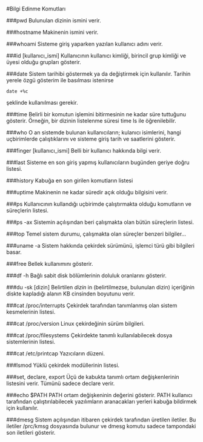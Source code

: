 #Bilgi Edinme Komutları

###pwd
Bulunulan dizinin ismini verir.

###hostname
Makinenin ismini verir.

###whoami
Sisteme giriş yaparken yazılan kullanıcı adını verir.

###id [kullanıcı_ismi]
Kullanıcının kullanıcı kimliği, birincil grup kimliği ve üyesi olduğu grupları gösterir.

###date
Sistem tarihibi göstermek ya da değiştirmek için kullanılır. Tarihin yerele özgü gösterim ile basılması istenirse 

`date +%c`

şeklinde kullanılması gerekir.

###time
Belirli bir komutun işlemini bitirmesinin ne kadar süre tuttuğunu gösterir. Örneğin, bir dizinin listelenme süresi time ls ile öğrenilebilir.

###who
O an sistemde bulunan kullanıcıların; kulanıcı isimlerini, hangi uçbirimlerde çalıştıklarını ve sisteme  giriş tarih ve saatlerini gösterir.

###finger [kullanıcı_ismi]
Belli bir kullanıcı hakkında bilgi verir.

###last
Sisteme en son giriş yapmış kullanıcıların bugünden geriye doğru listesi.

###history
Kabuğa en son girilen komutların listesi

###uptime
Makinenin ne kadar süredir açık olduğu bilgisini verir.

###ps
Kullanıcının kullandığı uçbirimde çalıştırmakta olduğu komutların ve süreçlerin listesi.

###ps -ax
Sistemin açılışından beri çalışmakta olan bütün süreçlerin listesi.

###top
Temel sistem durumu, çalışmakta olan süreçler benzeri bilgiler...

###uname -a
Sistem hakkında çekirdek sürümünü, işlemci türü gibi bilgileri basar.

###free
Bellek kullanımını gösterir.

###df -h
Bağlı sabit disk bölümlerinin doluluk oranlarını gösterir.

###du -sk [dizin]
Belirtilen *dizin* in (belirtilmezse, bulunulan dizin) içeriğinin diskte kapladığı alanın KB cinsinden boyutunu verir.

###cat /proc/interrupts
Çekirdek tarafından tanımlanmış olan sistem kesmelerinin listesi.

###cat /proc/version
Linux çekirdeğinin sürüm bilgileri.

###cat /proc/filesystems
Çekirdekte tanımlı kullanılabilecek dosya sistemlerinin listesi.

###cat /etc/printcap
Yazıcıların düzeni.

###lsmod
Yüklü çekirdek modüllerinin listesi.

###set, declare, export
Üçü de kabukta tanımlı ortam değişkenlerinin listesini verir. Tümünü sadece declare verir.

###echo $PATH
PATH ortam değişkeninin değerini gösterir. PATH kullanıcı tarafından çalıştırılabilecek yazılımların aranacakları yerleri kabuğa bildirmek için kullanılır.

###dmesg
Sistem açılışından itibaren çekirdek tarafından üretilen iletiler. Bu iletiler /prc/kmsg dosyasında bulunur ve dmesg komutu sadece tampondaki son iletileri gösterir.
